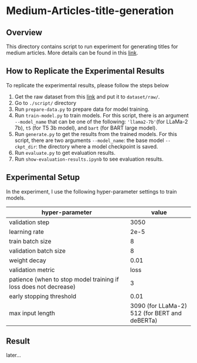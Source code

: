# Medium-Articles-title-generation

## Overview

This directory contains script to run experiment for generating titles for medium articles. More details can be found in this [link](www.tmp.com).

## How to Replicate the Experimental Results

To replicate the experimental results, please follow the steps below
1. Get the raw dataset from this [link](https://drive.google.com/drive/folders/1w_3rMmeEpQlBlHTCqupwSBHxwFoYXsEK?usp=drive_link) and put it to `dataset/raw/`.
2. Go to `./script/` directory
3. Run `prepare-data.py` to prepare data for model training.
4. Run `train-model.py` to train models. For this script, there is an argument `--model_name` that can be one of the following: `'llama2-7b'`(for LLaMa-2 7b), `t5` (for T5 3b model), and `bart` (for BART large model).
5. Run `generate.py` to get the results from the trained models. For this script, there are two arguments
	`--model_name`: the base model
	`--ckpt_dir`: the directory where a model checkpoint is saved.
6. Run `evaluate.py` to get evaluation results.
8. Run `show-evaluation-results.ipynb` to see evaluation results.

## Experimental Setup

In the experiment, I use the following hyper-parameter settings to train models.

|hyper-parameter| value |
|--|--|
| validation step | 3050 |
|learning rate|2e-5|
|train batch size|8|
|validation batch size|8|
|weight decay|0.01|
|validation metric|loss|
|patience (when to stop model training if loss does not decrease)|3|
|early stopping threshold|0.01|
|max input length|3090 (for LLaMa-2) <br> 512 (for BERT and deBERTa)|

## Result

later...
